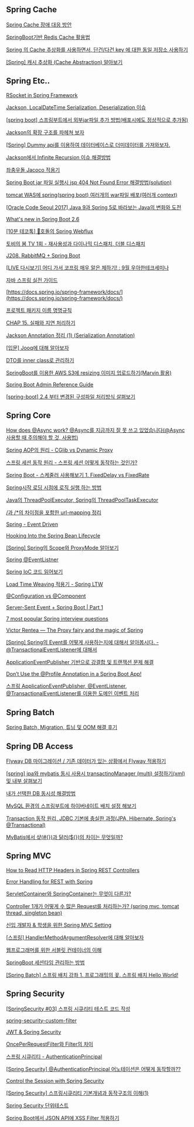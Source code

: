 

## Spring Cache

[Spring Cache 장애 대응 방안](https://supawer0728.github.io/2018/04/18/spring-cache-fallback/)

[SpringBoot기반 Redis Cache 활용법](https://yonguri.tistory.com/82)

[Spring 의 Cache 추상화를 사용하면서, 단건/다건 key 에 대한 동일 저장소 사용하기](https://techblog.woowahan.com/2601/)

[[Spring] 캐시 추상화 (Cache Abstraction) 알아보기](https://12bme.tistory.com/550?category=682904)




## Spring Etc..
[RSocket in Spring Framework](https://brunch.co.kr/@springboot/271)

[Jackson, LocalDateTime Serialization, Deserialization 이슈](https://umanking.github.io/2021/07/24/jackson-localdatetime-serialization/)

[[spring boot] 스프링부트에서 외부jar파일 추가 방법(배포시에도 정상적으로 추가됨)](http://justdevelo.blogspot.com/2019/03/spring-boot-jar.html)

[Jackson의 확장 구조를 파헤쳐 보자](https://d2.naver.com/helloworld/0473330)

[[Spring] Dummy api를 이용하여 데이터베이스로 더미데이터를 가져와보자.](https://blog.naver.com/PostView.naver?blogId=adamdoha&logNo=222684588613&categoryNo=0&parentCategoryNo=0&viewDate=&currentPage=1&postListTopCurrentPage=1&from=postView&userTopListOpen=true&userTopListCount=10&userTopListManageOpen=false&userTopListCurrentPage=1)

[Jackson에서 Infinite Recursion 이슈 해결방법](https://blog.advenoh.pe.kr/java/Jackson%EC%97%90%EC%84%9C-Infinite-Recursion-%EC%9D%B4%EC%8A%88-%ED%95%B4%EA%B2%B0%EB%B0%A9%EB%B2%95/)

[좌충우돌 Jacoco 적용기](https://bottom-to-top.tistory.com/36)

[Spring Boot jar 파일 실행시 jsp 404 Not Found Error 해결방법(solution)](https://regyu.tistory.com/3)
<br/>

[tomcat WAS에 spring(spring boot) 여러개의 war파일 배포(여러개 context)](https://coding-start.tistory.com/53)
<br/>


[[Oracle Code Seoul 2017] Java 9과 Spring 5로 바라보는 Java의 변화와 도전](https://www.youtube.com/watch?v=BFjrmj4p3_Y&list=PLclw_XTIbaKoJrijHvoa90sbwq8ZajZjk&index=28)
<br/>

[What's new in Spring Boot 2.6](https://www.youtube.com/watch?v=4L4LEnawcO8)
<br/>

[[10분 테코톡] 🐅호돌의 Spring Webflux](https://www.youtube.com/watch?v=4x1QRyMIjGU&list=PLclw_XTIbaKoJrijHvoa90sbwq8ZajZjk&index=27)
<br/>

[토비의 봄 TV 1회 - 재사용성과 다이나믹 디스패치, 더블 디스패치](https://www.youtube.com/watch?v=s-tXAHub6vg&t=1574s)
<br/>

[J208. RabbitMQ + Spring Boot](https://www.youtube.com/watch?v=80y2C54KPxg&list=PLiLLi47PCMPjvVIba_5Tzl--QqblJkpnZ&index=112&ab_channel=IT%EC%A0%95%EB%8B%B5%EC%9D%80%EC%97%86%EB%8B%A4.)
<br/>

[[LIVE 다시보기] 어디 가서 코프링 매우 알은 체하기! : 9월 우아한테크세미나](https://www.youtube.com/watch?v=ewBri47JWII&list=PLiLLi47PCMPjvVIba_5Tzl--QqblJkpnZ&index=114&ab_channel=%EC%9A%B0%EC%95%84%ED%95%9CTech)
<br/>

[자바 스프링 실전 가이드](https://www.youtube.com/watch?v=TIag2sXhZRk&list=PLiLLi47PCMPjvVIba_5Tzl--QqblJkpnZ&index=163&ab_channel=%EC%96%91%EC%9E%AC%EB%8F%99%EC%BD%94%EB%93%9C%EB%9E%A9)
<br/>

[https://docs.spring.io/spring-framework/docs/](https://docs.spring.io/spring-framework/docs/)
<br/>

[프로젝트 패키지 이름 명명규칙](https://devmg.tistory.com/66)
<br/>

[CHAP 15. 실패와 지연 처리하기](https://incheol-jung.gitbook.io/docs/study/srping-in-action-5th/chap-15.)
<br/>

[Jackson Annotation 정리 (1) (Serialization Annotation)](https://ckddn9496.tistory.com/69?category=425352)
<br/>

[[입문] Jooq에 대해 알아보자](https://sightstudio.tistory.com/54)
<br/>

[DTO를 inner class로 관리하기](https://unluckyjung.github.io/dev/2022/02/20/Dto-InnerClass/)
<br/>

[SpringBoot를 이용한 AWS S3에 resizing 이미지 업로드하기(Marvin 활용)](https://earth-95.tistory.com/129?category=915270)
<br/>

[Spring Boot Admin Reference Guide](https://codecentric.github.io/spring-boot-admin/current/#_backend)

[[spring-boot] 2.4 부터 변경된 구성파일 처리방식 살펴보기](http://honeymon.io/tech/2021/01/16/spring-boot-config-data-migration.html)


## Spring Core

[How does @Async work? @Async를 지금까지 잘 못 쓰고 있었습니다(@Async 사용할 때 주의해야 할 것, 사용법)](https://jeong-pro.tistory.com/187)

[Spring AOP의 원리 - CGlib vs Dynamic Proxy](https://huisam.tistory.com/entry/springAOP)

[스프링 세션 동작 원리 - 스프링 세션 어떻게 동작하는 것인가?](https://thecodinglog.github.io/spring-session/2020/08/07/filter-chain.html)

[Spring Boot - 스케줄러 사용해보기 1. FixedDelay vs FixedRate](https://seolin.tistory.com/123)

[Spring시작 로딩 시점에 로직 실행 하는 방법](https://recordsoflife.tistory.com/252)

[Java의 ThreadPoolExecutor, Spring의 ThreadPoolTaskExecutor](https://pompitzz.github.io/blog/Java/threadPoolExecutor.html#java%E1%84%8B%E1%85%B4-threadpoolexecutor)

[/과 /*의 차이점을 포함한 url-mapping 정리](https://wedul.site/158?category=595982)

[Spring - Event Driven](https://backtony.github.io/spring/2022-06-06-spring-event/#%EC%8B%9C%EC%8A%A4%ED%85%9C-%EA%B0%84-%EA%B0%95%EA%B2%B0%ED%95%A9-%EB%AC%B8%EC%A0%9C)

[Hooking Into the Spring Bean Lifecycle](https://reflectoring.io/spring-bean-lifecycle/)

[[Spring] Spring의 Scope와 ProxyMode 알아보기](https://renuevo.github.io/spring/scope/spring-scope/)

[Spring @EventListner](https://brunch.co.kr/@springboot/422)

[Spring IoC 코드 읽어보기](https://appleg1226.tistory.com/28?category=864243)

[Load Time Weaving 적용기 - Spring LTW](https://jehuipark.github.io/java/generic-object-di-try-with-spring)

[@Configuration vs @Component](https://m.blog.naver.com/sthwin/222131873998)


[Server-Sent Event + Spring Boot | Part 1](https://www.youtube.com/watch?v=T_JZzdPCkOU&list=PLiLLi47PCMPjvVIba_5Tzl--QqblJkpnZ&index=16&ab_channel=JavaGrowth)
<br/>

[7 most popular Spring interview questions](https://www.youtube.com/watch?v=XRsA7x6Ntx4&list=PLiLLi47PCMPjvVIba_5Tzl--QqblJkpnZ&index=59&ab_channel=MarkPapis)
<br/>

[Victor Rentea — The Proxy fairy and the magic of Spring](https://www.youtube.com/watch?v=HbbvyZh3IZo&list=PLiLLi47PCMPjvVIba_5Tzl--QqblJkpnZ&index=62&ab_channel=JUG.ru)
<br/>

[[Spring] Spring의 Event를 어떻게 사용하는지에 대해서 알아봅시다. - @TransactionalEventListener에 대해서](https://sabarada.tistory.com/188)

[ApplicationEventPublisher 기반으로 강결합 및 트랜잭션 문제 해결](https://cheese10yun.github.io/event-transaction/)

[Don’t Use the @Profile Annotation in a Spring Boot App!](https://reflectoring.io/dont-use-spring-profile-annotation/)

[스프링 ApplicationEventPublisher, @EventListener, @TransactionalEventListener를 이용한 도메인 이벤트 처리](https://javacan.tistory.com/entry/Handle-DomainEvent-with-Spring-ApplicationEventPublisher-EventListener-TransactionalEventListener)

[]()

[]()

[]()

## Spring Batch
[Spring Batch, Migration, 튜닝 및 OOM 해결 후기](https://www.4te.co.kr/891)


## Spring DB Access

[Flyway DB 마이그레이션 / 기존 데이터가 있는 상황에서 Flyway 적용하기](https://ecsimsw.tistory.com/entry/Flyway-DB-%EB%A7%88%EC%9D%B4%EA%B7%B8%EB%A0%88%EC%9D%B4%EC%85%98-%EA%B8%B0%EC%A1%B4-%EB%8D%B0%EC%9D%B4%ED%84%B0%EA%B0%80-%EC%9E%88%EB%8A%94-%EA%B2%BD%EC%9A%B0)

[[spring] jpa와 mybatis 동시 사용시 transactinoManager (multi) 설정하기(xml) 및 내부 살펴보기](https://lemontia.tistory.com/907)

[내가 선택한 DB 동시성 해결방법](https://catch-me-java.tistory.com/60?category=438116)

[MySQL 환경의 스프링부트에 하이버네이트 배치 설정 해보기](https://techblog.woowahan.com/2695/)

[Transaction 동작 원리, JDBC 기본에 충실한 과정(JPA, Hibernate, Spring's @Transactional)](https://jeong-pro.tistory.com/228?category=793489)

[MyBatis에서 샾(#{})과 달러(${})의 차이는 무엇일까?](https://madplay.github.io/post/difference-between-dollar-sign-and-sharp-sign-in-mybatis)



## Spring MVC
[How to Read HTTP Headers in Spring REST Controllers](https://www.baeldung.com/spring-rest-http-headers)

[Error Handling for REST with Spring](https://www.baeldung.com/exception-handling-for-rest-with-spring)

[ServletContainer와 SpringContainer는 무엇이 다른가?](https://jypthemiracle.medium.com/servletcontainer%EC%99%80-springcontainer%EB%8A%94-%EB%AC%B4%EC%97%87%EC%9D%B4-%EB%8B%A4%EB%A5%B8%EA%B0%80-626d27a80fe5)

[Controller 1개가 어떻게 수 많은 Request를 처리하는가? (spring mvc, tomcat thread, singleton bean)](https://jeong-pro.tistory.com/204)

[신입 개발자 & 학생을 위한 Spring MVC Setting](https://www.popit.kr/%EC%8B%A0%EC%9E%85-%EA%B0%9C%EB%B0%9C%EC%9E%90-%ED%95%99%EC%83%9D%EC%9D%84-%EC%9C%84%ED%95%9C-spring-mvc-setting-3%ED%8E%B8)

[[스프링] HandlerMethodArgumentResolver에 대해 알아보자](https://cbw1030.tistory.com/337?category=1067183)

[웹프로그래머를 위한 서블릿 컨테이너의 이해](https://yangbongsoo.gitbook.io/study/servlet_container)
<br/>

[SpringBoot 세션타임 관리하는 방법](https://sdragoon.tistory.com/24)
<br/>


[[Spring Batch] 스프링 배치 강좌 1. 프로그래밍의 꽃. 스프링 배치 Hello World!](https://www.fwantastic.com/2019/12/spring-batch-1-hello-world.html)
<br/>


## Spring Security

[[SpringSecurity #03] 스프링 시큐리티 테스트 코드 작성](https://catchdream.tistory.com/194)

[spring-security-custom-filter](https://www.baeldung.com/spring-security-custom-filter)

[JWT & Spring Security](https://brunch.co.kr/@springboot/491)

[OncePerRequestFilter와 Filter의 차이](https://minkukjo.github.io/framework/2020/12/18/Spring-142/)

[스프링 시큐리티 - AuthenticationPrincipal ](https://m.blog.naver.com/PostView.naver?isHttpsRedirect=true&blogId=lsc401&logNo=221619361975)

[[Spring Security] @AuthenticationPrincipal 어노테이션은 어떻게 동작할까??](https://sas-study.tistory.com/410)


[Control the Session with Spring Security](https://www.baeldung.com/spring-security-session)
<br/>

[[Spring Security] 스프링시큐리티 기본개념과 동작구조의 이해(1)](https://kimchanjung.github.io/programming/2020/07/01/spring-security-01/)
<br/>


[Spring Security 단위테스트](https://reiphiel.tistory.com/entry/spring-security-unit-test)
<br/>

[Spring Boot에서 JSON API에 XSS Filter 적용하기](https://jojoldu.tistory.com/470)
<br/>










[]()

[]()

[]()

[]()

[]()

[]()

[]()

